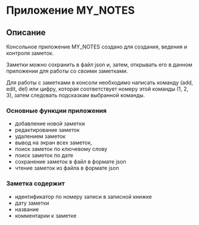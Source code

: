 # Приложение MY_NOTES

## Описание

Консольное приложение MY_NOTES создано для создания, ведения и контроля заметок.

Заметки можно сохранить в файл json и, затем, открывать его в данном приложении для работы со своими заметками.

Для работы с заметками в консоли необходимо написать команду (add, edit, del) или цифру, которая соответствует номеру этой команды (1, 2, 3), затем следовать подсказкам выбранной команды.

### Основные функции приложения

* добавление новой заметки
* редактирование заметок
* удалением заметок
* вывод на экран всех заметок,
* поиск заметок по ключевому слову
* поиск заметок по дате
* сохранение заметок в файл в формате json
* чтение заметок из файла в формате json

### Заметка содержит

* идентификатор по номеру записи в записной книжке
* дату заметки
* название
* комментарии к заметке
